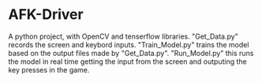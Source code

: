 # AFK-Driver

A python project, with OpenCV and tenserflow libraries. "Get_Data.py" records the screen and keybord inputs. "Train_Model.py" trains the model based on the output files made by "Get_Data.py". "Run_Model.py" this runs the model in real time getting the input from the screen and outputing the key presses in the game. 

